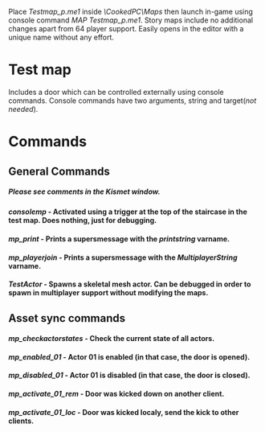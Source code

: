 Place *Testmap_p.me1* inside *\CookedPC\Maps* then launch in-game using console command *MAP Testmap_p.me1*. Story maps include no additional changes apart from 64 player support. Easily opens in the editor with a unique name without any effort.
# Test map
Includes a door which can be controlled externally using console commands. Console commands have two arguments, string and target(*not needed*).
# Commands
## General Commands
##### Please see comments in the Kismet window.
#### *consolemp* - Activated using a trigger at the top of the staircase in the test map. Does nothing, just for debugging.
#### *mp_print* - Prints a supersmessage with the *printstring* varname.
#### *mp_playerjoin* - Prints a supersmessage with the *MultiplayerString* varname.
#### *TestActor* - Spawns a skeletal mesh actor. Can be debugged in order to spawn in multiplayer support without modifying the maps.
## Asset sync commands
#### *mp_checkactorstates* - Check the current state of all actors.
#### *mp_enabled_01* - Actor 01 is enabled (in that case, the door is opened).
#### *mp_disabled_01* - Actor 01 is disabled (in that case, the door is closed).
#### *mp_activate_01_rem* - Door was kicked down on another client.
#### *mp_activate_01_loc* - Door was kicked localy, send the kick to other clients.
